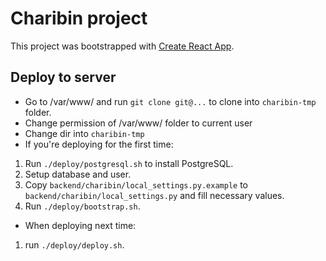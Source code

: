 # Charibin project

This project was bootstrapped with [Create React App](https://github.com/facebookincubator/create-react-app).

## Deploy to server

- Go to /var/www/ and run `git clone git@...` to clone into `charibin-tmp` folder.
- Change permission of /var/www/ folder to current user
- Change dir into `charibin-tmp`
- If you're deploying for the first time:
 1. Run `./deploy/postgresql.sh` to install PostgreSQL.
 2. Setup database and user.
 3. Copy `backend/charibin/local_settings.py.example` to `backend/charibin/local_settings.py` and fill necessary values.
 4. Run `./deploy/bootstrap.sh`.
- When deploying next time:
 1. run `./deploy/deploy.sh`.
